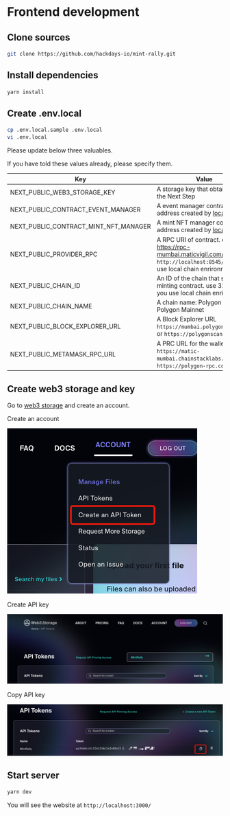 # Frontend development

## Clone sources

```bash
git clone https://github.com/hackdays-io/mint-rally.git
```

## Install dependencies

```bash
yarn install
```

## Create .env.local

```bash
cp .env.local.sample .env.local
vi .env.local
```

Please update below three valuables.

If you have told these values already, please specify them.

| Key                                   | Value                                                                                                                                 |
| ------------------------------------- | ------------------------------------------------------------------------------------------------------------------------------------- |
| NEXT_PUBLIC_WEB3_STORAGE_KEY          | A storage key that obtained by the Next Step                                                                                          |
| NEXT_PUBLIC_CONTRACT_EVENT_MANAGER    | A event manager contract address created by [localnode.md](localnode.md)                                                              |
| NEXT_PUBLIC_CONTRACT_MINT_NFT_MANAGER | A mint NFT manager contract address created by [localnode.md](localnode.md)                                                           |
| NEXT_PUBLIC_PROVIDER_RPC              | A RPC URI of contract. ex. https://rpc-mumbai.maticvigil.com/v1/....  use `http://localhost:8545/` if you use local chain enrironment |
| NEXT_PUBLIC_CHAIN_ID                  | An ID of the chain that serves the minting contract. use 31337 if you use local chain enriromnent.                                    |
| NEXT_PUBLIC_CHAIN_NAME                | A chain name: Polygon Testnet or Polygon Mainnet                                                                                      |
| NEXT_PUBLIC_BLOCK_EXPLORER_URL        | A Block Explorer URL `https://mumbai.polygonscan.com/` or `https://polygonscan.com`                                                   |
| NEXT_PUBLIC_METAMASK_RPC_URL          | A PRC URL for the wallet `https://matic-mumbai.chainstacklabs.com` or `https://polygon-rpc.com`                                       |

## Create web3 storage and key

Go to [web3 storage](https://web3.storage/) and create an account.

Create an account

![web3 api key](documentImages/web3storage1.png)

Create API key

![create api key](documentImages/web3storage2.png)

Copy API key

![get api key](documentImages/web3storage3.png)

## Start server

```bash
yarn dev
```

You will see the website at `http://localhost:3000/`